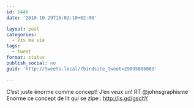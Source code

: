```yaml
---
id: 1446
date: '2010-10-29T15:02:10+02:00'

layout: post
categories:
  - Vis ma vie
tags:
  - tweet
format: status
publish_social: no
guid: 'http://tweets.local/?birdsite_tweet=29095886089'

---
```


C’est juste énorme comme concept! J’en veux un! RT @johnsgraphisme Enorme ce concept de lit qui se zipe : http://is.gd/gschY